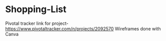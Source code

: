# Shopping-List
Pivotal tracker link for project-https://www.pivotaltracker.com/n/projects/2092570
Wireframes done with Canva
